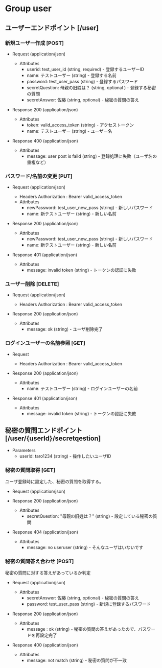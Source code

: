 # Group user

## ユーザーエンドポイント [/user]

### 新規ユーザー作成 [POST]

+ Request (application/json)
    + Attributes
        + userid: test_user_id (string, required) - 登録するユーザーID
        + name: テストユーザー (string) - 登録する名前
        + password: test_user_pass (string) - 登録するパスワード
        + secretQuestion: 母親の旧姓は？ (string, optional ) - 登録する秘密の質問
        + secretAnswer: 佐藤 (string, optional) - 秘密の質問の答え

+ Response 200 (application/json)
    + Attributes
        + token: valid_access_token (string) - アクセストークン
        + name: テストユーザー (string) - ユーザー名

+ Response 400 (application/json)
    + Attributes
        + message: user post is faild (string) - 登録処理に失敗（ユーザ名の重複など）

### パスワード/名前の変更 [PUT]

+ Request (application/json)
    + Headers
        Authorization : Bearer valid_access_token
    + Attributes
        + newPassword: test_user_new_pass (string) - 新しいパスワード
        + name: 新テストユーザー (string) - 新しい名前

+ Response 200 (application/json)
    + Attributes
        + newPassword: test_user_new_pass (string) - 新しいパスワード
        + name: 新テストユーザー (string) - 新しい名前

+ Response 401 (application/json)
    + Attributes
        + message: invalid token (string) - トークンの認証に失敗

        

### ユーザー削除 [DELETE]

+ Request (application/json)
    + Headers
        Authorization : Bearer valid_access_token

+ Response 200 (application/json)
    + Attributes
        + message: ok (string) - ユーザ削除完了

### ログインユーザーの名前参照 [GET]

+ Request
    + Headers
        Authorization : Bearer valid_access_token

+ Response 200 (application/json)
    + Attributes
        + name: テストユーザー (string) - ログインユーザーの名前

+ Response 401 (application/json)
    + Attributes
        + message: invalid token (string) - トークンの認証に失敗


## 秘密の質問エンドポイント [/user/{userId}/secretqestion]

+ Parameters
    + userId: taro1234 (string) - 操作したいユーザID


### 秘密の質問取得 [GET]
ユーザ登録時に設定した、秘密の質問を取得する。

+ Request (application/json)

+ Response 200 (application/json)
    + Attributes
        + secretQuestion: "母親の旧姓は？" (string) - 設定している秘密の質問

+ Response 404 (application/json)
    + Attributes
        + message: no useruser  (string) - そんなユーザはいないです


### 秘密の質問答え合わせ [POST]
秘密の質問に対する答えがあっているか判定

+ Request (application/json)
    + Attributes
        + secretAnswer: 佐藤 (string, optional) - 秘密の質問の答え
        + password: test_user_pass (string) - 新規に登録するパスワード

+ Response 200 (application/json)
    + Attributes
        + message : ok (string) - 秘密の質問の答えがあったので、パスワードを再設定完了

+ Response 400 (application/json)
    + Attributes
        + message: not match (string) - 秘密の質問が不一致